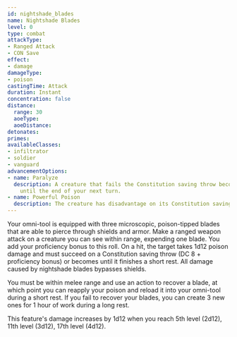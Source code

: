 ```yaml
---
id: nightshade_blades
name: Nightshade Blades
level: 0
type: combat
attackType:
- Ranged Attack
- CON Save
effect:
- damage
damageType:
- poison
castingTime: Attack
duration: Instant
concentration: false
distance:
  range: 30
  aoeType: 
  aoeDistance: 
detonates: 
primes: 
availableClasses:
- infiltrator
- soldier
- vanguard
advancementOptions:
- name: Paralyze
  description: A creature that fails the Constitution saving throw becomes paralyzed
    until the end of your next turn.
- name: Powerful Poison
  description: The creature has disadvantage on its Constitution saving throw.
---
```

Your omni-tool is equipped with three microscopic, poison-tipped blades that are able to pierce through shields and armor.
Make a ranged weapon attack on a creature you can see within range, expending one blade. You add your proficiency bonus
to this roll. On a hit, the target takes 1d12 poison damage and must succeed on a Constitution saving throw (DC 8 + proficiency bonus)
or becomes <me-condition id="poisoned"/> until it finishes a short rest. All damage caused by nightshade blades bypasses shields.

You must be within melee range and use an action to recover a blade, at which point you can reapply your poison and reload
it into your omni-tool during a short rest. If you fail to recover your blades, you can create 3 new ones for 1 hour of work
during a long rest.

This feature's damage increases by 1d12 when you reach 5th level (2d12), 11th level (3d12), 17th level (4d12).
